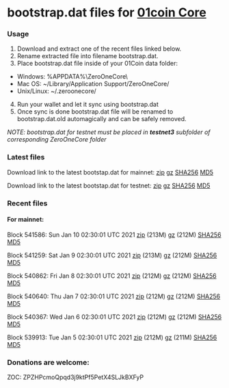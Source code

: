 # bootstrap.dat files for [01coin Core](https://01coin.io)

### Usage

1. Download and extract one of the recent files linked below.
2. Rename extracted file into filename bootstrap.dat.
3. Place bootstrap.dat file inside of your 01Coin data folder:
 - Windows: %APPDATA%\ZeroOneCore\
 - Mac OS: ~/Library/Application Support/ZeroOneCore/
 - Unix/Linux: ~/.zeroonecore/
4. Run your wallet and let it sync using bootstrap.dat
5. Once sync is done bootstrap.dat file will be renamed to bootstrap.dat.old automagically and can be safely removed.

_NOTE: bootstrap.dat for testnet must be placed in **testnet3** subfolder of corresponding ZeroOneCore folder_

### Latest files
Download link to the latest bootstap.dat for mainnet: [zip](https://files.01coin.io/mainnet/bootstrap.dat.zip) [gz](https://files.01coin.io/mainnet/bootstrap.dat.tar.gz) [SHA256](https://files.01coin.io/mainnet/sha256.txt) [MD5](https://files.01coin.io/mainnet/md5.txt)

Download link to the latest bootstap.dat for testnet: [zip](https://files.01coin.io/testnet/bootstrap.dat.zip) [gz](https://files.01coin.io/testnet/bootstrap.dat.tar.gz) [SHA256](https://files.01coin.io/testnet/sha256.txt) [MD5](https://files.01coin.io/testnet/md5.txt)

### Recent files

#### For mainnet:

Block 541586: Sun Jan 10 02:30:01 UTC 2021 [zip](https://files.01coin.io/mainnet/2021-01-10/bootstrap.dat.zip) (213M) [gz](https://files.01coin.io/mainnet/2021-01-10/bootstrap.dat.tar.gz) (212M) [SHA256](https://files.01coin.io/mainnet/2021-01-10/sha256.txt) [MD5](https://files.01coin.io/mainnet/2021-01-10/md5.txt)

Block 541259: Sat Jan  9 02:30:01 UTC 2021 [zip](https://files.01coin.io/mainnet/2021-01-09/bootstrap.dat.zip) (213M) [gz](https://files.01coin.io/mainnet/2021-01-09/bootstrap.dat.tar.gz) (212M) [SHA256](https://files.01coin.io/mainnet/2021-01-09/sha256.txt) [MD5](https://files.01coin.io/mainnet/2021-01-09/md5.txt)

Block 540862: Fri Jan  8 02:30:01 UTC 2021 [zip](https://files.01coin.io/mainnet/2021-01-08/bootstrap.dat.zip) (212M) [gz](https://files.01coin.io/mainnet/2021-01-08/bootstrap.dat.tar.gz) (212M) [SHA256](https://files.01coin.io/mainnet/2021-01-08/sha256.txt) [MD5](https://files.01coin.io/mainnet/2021-01-08/md5.txt)

Block 540640: Thu Jan  7 02:30:01 UTC 2021 [zip](https://files.01coin.io/mainnet/2021-01-07/bootstrap.dat.zip) (212M) [gz](https://files.01coin.io/mainnet/2021-01-07/bootstrap.dat.tar.gz) (212M) [SHA256](https://files.01coin.io/mainnet/2021-01-07/sha256.txt) [MD5](https://files.01coin.io/mainnet/2021-01-07/md5.txt)

Block 540367: Wed Jan  6 02:30:01 UTC 2021 [zip](https://files.01coin.io/mainnet/2021-01-06/bootstrap.dat.zip) (212M) [gz](https://files.01coin.io/mainnet/2021-01-06/bootstrap.dat.tar.gz) (212M) [SHA256](https://files.01coin.io/mainnet/2021-01-06/sha256.txt) [MD5](https://files.01coin.io/mainnet/2021-01-06/md5.txt)

Block 539913: Tue Jan  5 02:30:01 UTC 2021 [zip](https://files.01coin.io/mainnet/2021-01-05/bootstrap.dat.zip) (212M) [gz](https://files.01coin.io/mainnet/2021-01-05/bootstrap.dat.tar.gz) (211M) [SHA256](https://files.01coin.io/mainnet/2021-01-05/sha256.txt) [MD5](https://files.01coin.io/mainnet/2021-01-05/md5.txt)


### Donations are welcome:

ZOC: ZPZHPcmoQpqd3j9ktPf5PetX4SLJkBXFyP
